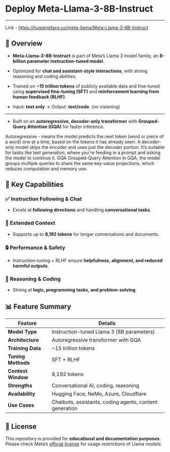 # Deploy Meta-Llama-3-8B-Instruct

---
Link - https://huggingface.co/meta-llama/Meta-Llama-3-8B-Instruct
## 📌 Overview

- **Meta-Llama-3-8B-Instruct** is part of Meta’s Llama 3 model family, an **8-billion parameter instruction-tuned model**.
- Optimized for **chat and assistant-style interactions**, with strong reasoning and coding abilities.

- Trained on **~15 trillion tokens** of publicly available data and fine-tuned using **supervised fine-tuning (SFT)** and **reinforcement learning from human feedback (RLHF)**.
- Input: **text only** → Output: **text/code**. (no visioning)

---
- Built on an **autoregressive, decoder-only transformer** with **Grouped-Query Attention (GQA)** for faster inference.

Autoregressive - means the model predicts the next token (word or piece of a word) one at a time, based on the tokens it has already seen.
A decoder-only model skips the encoder and uses just the decoder portion. It’s suitable for tasks like text generation, where you're feeding in a prompt and asking the model to continue it.
GQA Grouped-Query Attention
In GQA, the model groups multiple queries to share the same key-value projections, which reduces computation and memory use.

## 🚀 Key Capabilities

### ✅ Instruction Following & Chat
- Excels at **following directions** and handling **conversational tasks**.

### 📖 Extended Context
- Supports up to **8,192 tokens** for longer conversations and documents.

### 🔒 Performance & Safety
- Instruction-tuning + RLHF ensure **helpfulness, alignment, and reduced harmful outputs**.

### 🧩 Reasoning & Coding
- Strong at **logic, programming tasks, and problem-solving**.

## 📊 Feature Summary

| Feature               | Details |
|-----------------------|---------|
| **Model Type**        | Instruction-tuned Llama 3 (8B parameters) |
| **Architecture**      | Autoregressive transformer with GQA |
| **Training Data**     | ~15 trillion tokens |
| **Tuning Methods**    | SFT + RLHF |
| **Context Window**    | 8,192 tokens |
| **Strengths**         | Conversational AI, coding, reasoning |
| **Availability**      | Hugging Face, NeMo, Azure, Cloudflare |
| **Use Cases**         | Chatbots, assistants, coding agents, content generation |


## 📄 License

This repository is provided for **educational and documentation purposes**.  
Please check Meta’s [official license](https://ai.meta.com/llama/) for usage restrictions of Llama models.
